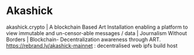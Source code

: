 # Akashick
akashick.crypto | A blockchain Based Art Installation enabling a platform to view immutable and un-censor-able messages / data | Journalism Without Borders | Blockchain- Decentralization awareness through ART.
https://rebrand.ly/akashick-mainnet : decentralised web ipfs build host
